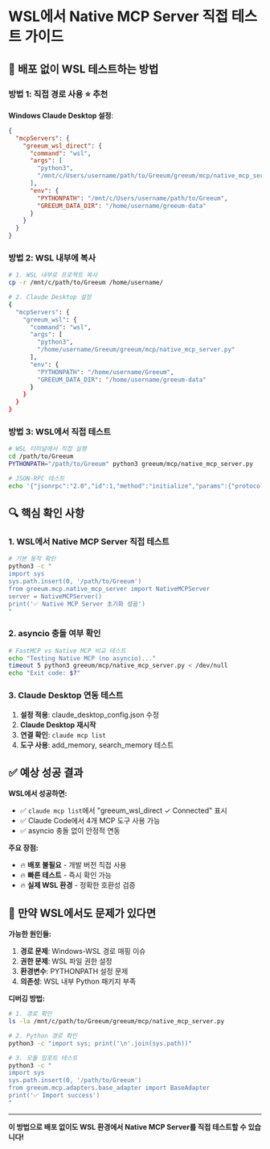 # WSL에서 Native MCP Server 직접 테스트 가이드

## 🚀 **배포 없이 WSL 테스트하는 방법**

### **방법 1: 직접 경로 사용** ⭐ **추천**

**Windows Claude Desktop 설정**:
```json
{
  "mcpServers": {
    "greeum_wsl_direct": {
      "command": "wsl",
      "args": [
        "python3",
        "/mnt/c/Users/username/path/to/Greeum/greeum/mcp/native_mcp_server.py"
      ],
      "env": {
        "PYTHONPATH": "/mnt/c/Users/username/path/to/Greeum",
        "GREEUM_DATA_DIR": "/home/username/greeum-data"
      }
    }
  }
}
```

### **방법 2: WSL 내부에 복사**

```bash
# 1. WSL 내부로 프로젝트 복사
cp -r /mnt/c/path/to/Greeum /home/username/

# 2. Claude Desktop 설정
{
  "mcpServers": {
    "greeum_wsl": {
      "command": "wsl",
      "args": [
        "python3",
        "/home/username/Greeum/greeum/mcp/native_mcp_server.py"
      ],
      "env": {
        "PYTHONPATH": "/home/username/Greeum",
        "GREEUM_DATA_DIR": "/home/username/greeum-data"
      }
    }
  }
}
```

### **방법 3: WSL에서 직접 테스트**

```bash
# WSL 터미널에서 직접 실행
cd /path/to/Greeum
PYTHONPATH="/path/to/Greeum" python3 greeum/mcp/native_mcp_server.py

# JSON-RPC 테스트
echo '{"jsonrpc":"2.0","id":1,"method":"initialize","params":{"protocolVersion":"2024-11-05","capabilities":{},"clientInfo":{"name":"test","version":"1.0"}}}' | PYTHONPATH="/path/to/Greeum" python3 greeum/mcp/native_mcp_server.py
```

## 🔍 **핵심 확인 사항**

### **1. WSL에서 Native MCP Server 직접 테스트**
```bash
# 기본 동작 확인
python3 -c "
import sys
sys.path.insert(0, '/path/to/Greeum')
from greeum.mcp.native_mcp_server import NativeMCPServer
server = NativeMCPServer()
print('✅ Native MCP Server 초기화 성공')
"
```

### **2. asyncio 충돌 여부 확인**
```bash
# FastMCP vs Native MCP 비교 테스트
echo "Testing Native MCP (no asyncio)..."
timeout 5 python3 greeum/mcp/native_mcp_server.py < /dev/null
echo "Exit code: $?"
```

### **3. Claude Desktop 연동 테스트**
1. **설정 적용**: claude_desktop_config.json 수정
2. **Claude Desktop 재시작**
3. **연결 확인**: `claude mcp list`
4. **도구 사용**: add_memory, search_memory 테스트

## ✅ **예상 성공 결과**

**WSL에서 성공하면:**
- ✅ `claude mcp list`에서 "greeum_wsl_direct ✓ Connected" 표시
- ✅ Claude Code에서 4개 MCP 도구 사용 가능
- ✅ asyncio 충돌 없이 안정적 연동

**주요 장점:**
- 🔥 **배포 불필요** - 개발 버전 직접 사용
- 🔥 **빠른 테스트** - 즉시 확인 가능
- 🔥 **실제 WSL 환경** - 정확한 호환성 검증

## 🚨 **만약 WSL에서도 문제가 있다면**

**가능한 원인들:**
1. **경로 문제**: Windows-WSL 경로 매핑 이슈
2. **권한 문제**: WSL 파일 권한 설정
3. **환경변수**: PYTHONPATH 설정 문제
4. **의존성**: WSL 내부 Python 패키지 부족

**디버깅 방법:**
```bash
# 1. 경로 확인
ls -la /mnt/c/path/to/Greeum/greeum/mcp/native_mcp_server.py

# 2. Python 경로 확인  
python3 -c "import sys; print('\n'.join(sys.path))"

# 3. 모듈 임포트 테스트
python3 -c "
import sys
sys.path.insert(0, '/path/to/Greeum')
from greeum.mcp.adapters.base_adapter import BaseAdapter
print('✅ Import success')
"
```

---

**이 방법으로 배포 없이도 WSL 환경에서 Native MCP Server를 직접 테스트할 수 있습니다!**